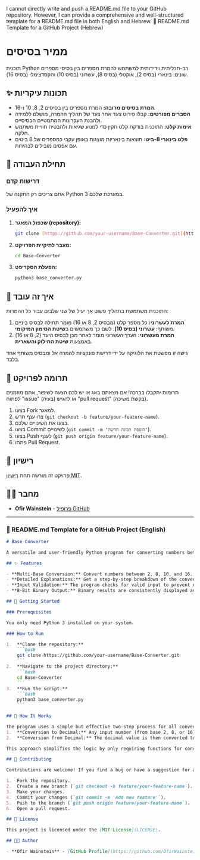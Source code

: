 I cannot directly write and push a README.md file to your GitHub repository. However, I can provide a comprehensive and well-structured template for a README.md file in both English and Hebrew.
📝 README.md Template for a GitHub Project (Hebrew)
# ממיר בסיסים

תוכנית Python רב-תכליתית וידידותית למשתמש להמרת מספרים בין בסיסי מספרים שונים: בינארי (בסיס 2), אוקטלי (בסיס 8), עשרוני (בסיס 10) והקסדצימלי (בסיס 16).

## ✨ תכונות עיקריות

- **המרת בסיסים מרובה:** המרת מספרים בין בסיסים 2, 8, 10 ו-16.
- **הסברים מפורטים:** קבלו פירוט צעד אחר צעד של תהליך ההמרה, מושלם ללמידה ולהבנת העקרונות המתמטיים הבסיסיים.
- **אימות קלט:** התוכנית בודקת קלט תקין כדי למנוע שגיאות ולהבטיח חוויית משתמש חלקה.
- **פלט בינארי 8-ביט:** תוצאות בינאריות מוצגות באופן עקבי כמספרים של 8 ביטים עם אפסים מובילים לבהירות.

## 🚀 תחילת העבודה

### דרישות קדם

אתם צריכים רק התקנה של Python 3 במערכת שלכם.

### איך להפעיל

1.  **שכפול המאגר (repository):**
    ```bash
    git clone [https://github.com/your-username/Base-Converter.git](https://github.com/your-username/Base-Converter.git)
    ```
2.  **מעבר לתיקיית הפרויקט:**
    ```bash
    cd Base-Converter
    ```
3.  **הפעלת הסקריפט:**
    ```bash
    python3 base_converter.py
    ```

## 🧠 איך זה עובד

התוכנית משתמשת בתהליך פשוט אך יעיל של שני שלבים עבור כל ההמרות:
1.  **המרת לעשרוני:** כל מספר קלט (מבסיס 2, 8 או 16) מומר תחילה לבסיס ביניים משותף: **עשרוני (בסיס 10)**. לשם כך משתמשים ב**שיטת הסימון המיקומי**.
2.  **המרת מעשרוני:** הערך העשרוני מומר לאחר מכן לבסיס היעד (2, 8 או 16) באמצעות **שיטת החילוק והשארית**.

גישה זו מפשטת את הלוגיקה על ידי דרישת פונקציות להמרה *אל* ו*מ*בסיס משותף אחד בלבד.

## 🤝 תרומה לפרויקט

תרומות יתקבלו בברכה! אם מצאתם באג או יש לכם הצעה לשיפור, אתם מוזמנים לפתוח "issue" (בעיה) או להגיש "pull request" (בקשת משיכה).

1.  בצעו Fork למאגר.
2.  צרו ענף חדש (`git checkout -b feature/your-feature-name`).
3.  בצעו את השינויים שלכם.
4.  בצעו Commit לשינויים (`git commit -m 'הוספת תכונה חדשה'`).
5.  בצעו Push לענף (`git push origin feature/your-feature-name`).
6.  פתחו Pull Request.

## 📜 רישיון

פרויקט זה מורשה תחת [רישיון MIT](LICENSE).

## 🧑‍💻 מחבר

- **Ofir Wainstein** - [פרופיל GitHub](https://github.com/OfirWainstein)

***

### 📝 README.md Template for a GitHub Project (English)

```markdown
# Base Converter

A versatile and user-friendly Python program for converting numbers between different number bases: Binary (base 2), Octal (base 8), Decimal (base 10), and Hexadecimal (base 16).

## ✨ Features

- **Multi-Base Conversion:** Convert numbers between 2, 8, 10, and 16.
- **Detailed Explanations:** Get a step-by-step breakdown of the conversion process, perfect for learning and understanding the underlying mathematical principles.
- **Input Validation:** The program checks for valid input to prevent errors and ensure a smooth user experience.
- **8-Bit Binary Output:** Binary results are consistently displayed as 8-bit numbers with leading zeros for clarity.

## 🚀 Getting Started

### Prerequisites

You only need Python 3 installed on your system.

### How to Run

1.  **Clone the repository:**
    ```bash
    git clone https://github.com/your-username/Base-Converter.git
    ```
2.  **Navigate to the project directory:**
    ```bash
    cd Base-Converter
    ```
3.  **Run the script:**
    ```bash
    python3 base_converter.py
    ```

## 🧠 How It Works

The program uses a simple but effective two-step process for all conversions:
1.  **Conversion to Decimal:** Any input number (from base 2, 8, or 16) is first converted to a common intermediate base: **Decimal (base 10)**. This uses the **positional notation method**.
2.  **Conversion from Decimal:** The decimal value is then converted to the target base (2, 8, or 16) using the **division-and-remainder method**.

This approach simplifies the logic by only requiring functions for converting *to* and *from* a single common base.

## 🤝 Contributing

Contributions are welcome! If you find a bug or have a suggestion for an improvement, please feel free to open an issue or submit a pull request.

1.  Fork the repository.
2.  Create a new branch (`git checkout -b feature/your-feature-name`).
3.  Make your changes.
4.  Commit your changes (`git commit -m 'Add new feature'`).
5.  Push to the branch (`git push origin feature/your-feature-name`).
6.  Open a pull request.

## 📜 License

This project is licensed under the [MIT License](LICENSE).

## 🧑‍💻 Author

- **Ofir Wainstein** - [GitHub Profile](https://github.com/OfirWainstein)

